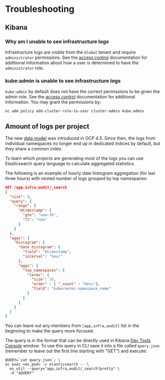 # Troubleshooting

## Kibana

### Why am I unable to see infrastructure logs
Infrastructure logs are visible from the `Global` tenant and require `administrator` permissions. See the [access control](access-control.md) documentation for additional information about how a user is determined to have the `administrator` role.
### kube:admin is unable to see infrastructure logs
`kube:admin` by default does not have the correct permissions to be given the admin role.   See the [access control](access-control.md) documentation for additional information.  You may grant the permissions by:
```
oc adm policy add-cluster-role-to-user cluster-admin kube:admin
```

## Amount of logs per project

The new [data model](https://github.com/openshift/enhancements/blob/master/enhancements/cluster-logging/cluster-logging-es-rollover-data-design.md#data-model) was introduced in OCP 4.5.
Since then, the logs from individual namespaces no longer end up in dedicated indices by default, but they share a common index.

To learn which projects are generating most of the logs you can use Elasticsearch query language to calculate
aggregated statistics.

The following is an example of hourly date histogram aggregation (for last three hours) with nested number of logs grouped by top namespaces:


```json
GET /app,infra,audit/_search
{
  "size": 0,
  "query": {
    "range": {
      "@timestamp": {
        "gte": "now-3h",
        "lt": "now"
      }
    }
  },
  "aggs": {
    "Histogram": {
      "date_histogram": {
        "field": "@timestamp",
        "interval": "hour"
      },
      "aggs": {
        "top_namespaces": {
          "terms": {
            "size": 10,
            "order" : { "_count" : "desc"},
            "field": "kubernetes.namespace_name"
          }
        }
      }
    }
  }
}
```
You can leave out any members from `[app,infra,audit]` list in the beginning to make the query more focused.

The query is in the format that can be directly used in Kibana [Dev Tools Console](https://www.elastic.co/guide/en/kibana/6.8/console-kibana.html) window. To use this query in CLI save it into a file called `query.json` (remember to leave out the first line starting with "GET") and execute:

```shell
QUERY=`cat query.json`; \
oc exec <es_pod> -c elasticsearch -- \
  es_util --query="app,infra,audit/_search?pretty" \
  -d "$QUERY"
```
